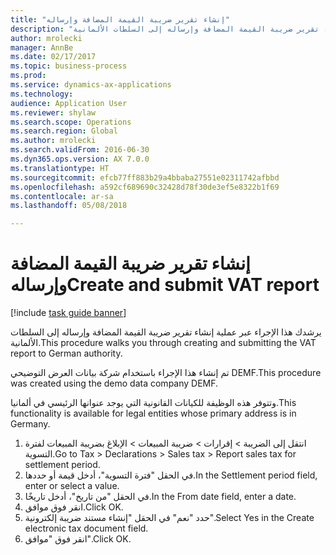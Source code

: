 ```yaml
--- 
title: "إنشاء تقرير ضريبة القيمة المضافة وإرساله"
description: "يرشدك هذا الإجراء عبر عملية إنشاء تقرير ضريبة القيمة المضافة وإرساله إلى السلطات الألمانية."
author: mrolecki
manager: AnnBe
ms.date: 02/17/2017
ms.topic: business-process
ms.prod: 
ms.service: dynamics-ax-applications
ms.technology: 
audience: Application User
ms.reviewer: shylaw
ms.search.scope: Operations
ms.search.region: Global
ms.author: mrolecki
ms.search.validFrom: 2016-06-30
ms.dyn365.ops.version: AX 7.0.0
ms.translationtype: HT
ms.sourcegitcommit: efcb77ff883b29a4bbaba27551e02311742afbbd
ms.openlocfilehash: a592cf689690c32428d78f30de3ef5e8322b1f69
ms.contentlocale: ar-sa
ms.lasthandoff: 05/08/2018

---
```

# <a name="create-and-submit-vat-report"></a><span data-ttu-id="13e85-103">إنشاء تقرير ضريبة القيمة المضافة وإرساله</span><span class="sxs-lookup"><span data-stu-id="13e85-103">Create and submit VAT report</span></span>

[!include [task guide banner](../../includes/task-guide-banner.md)]

<span data-ttu-id="13e85-104">يرشدك هذا الإجراء عبر عملية إنشاء تقرير ضريبة القيمة المضافة وإرساله إلى السلطات الألمانية.</span><span class="sxs-lookup"><span data-stu-id="13e85-104">This procedure walks you through creating and submitting the VAT report to German authority.</span></span>

<span data-ttu-id="13e85-105">تم إنشاء هذا الإجراء باستخدام شركة بيانات العرض التوضيحي DEMF.</span><span class="sxs-lookup"><span data-stu-id="13e85-105">This procedure was created using the demo data company DEMF.</span></span> 

<span data-ttu-id="13e85-106">وتتوفر هذه الوظيفة للكيانات القانونية التي يوجد عنوانها الرئيسي في ألمانيا.</span><span class="sxs-lookup"><span data-stu-id="13e85-106">This functionality is available for legal entities whose primary address is in Germany.</span></span>



1. <span data-ttu-id="13e85-107">انتقل إلى الضريبة > إقرارات‬ > ضريبة المبيعات > الإبلاغ بضريبة المبيعات لفترة التسوية‬.</span><span class="sxs-lookup"><span data-stu-id="13e85-107">Go to Tax > Declarations > Sales tax > Report sales tax for settlement period.</span></span>
2. <span data-ttu-id="13e85-108">في الحقل "فترة التسوية"، أدخل قيمة أو حددها.</span><span class="sxs-lookup"><span data-stu-id="13e85-108">In the Settlement period field, enter or select a value.</span></span>
3. <span data-ttu-id="13e85-109">في الحقل "من تاريخ"، أدخل تاريخًا.</span><span class="sxs-lookup"><span data-stu-id="13e85-109">In the From date field, enter a date.</span></span>
4. <span data-ttu-id="13e85-110">انقر فوق موافق.</span><span class="sxs-lookup"><span data-stu-id="13e85-110">Click OK.</span></span>
5. <span data-ttu-id="13e85-111">حدد "نعم" في الحقل "إنشاء مستند ضريبة إلكترونية‬".</span><span class="sxs-lookup"><span data-stu-id="13e85-111">Select Yes in the Create electronic tax document field.</span></span>
6. <span data-ttu-id="13e85-112">انقر فوق "موافق".</span><span class="sxs-lookup"><span data-stu-id="13e85-112">Click OK.</span></span>


